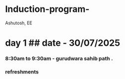 # Induction-program-
Ashutosh, EE
# day 1 ## date - 30/07/2025
### 8:30am to 9:30am - gurudwara sahib path .
### refreshments 

